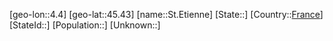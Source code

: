 ﻿---
location: [45.43,4.4]
type: City
tags:
- geo/City


SpocWebEntityId: 34451
isDeleted: false
confidential: public

---
[geo-lon::4.4]
[geo-lat::45.43]
[name::St.Etienne]
[State::]
[Country::[France](geo/Continent/Europe/France.md)]
[StateId::]
[Population::]
[Unknown::]


